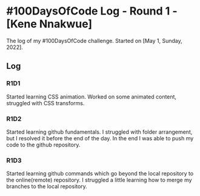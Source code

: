 # #100DaysOfCode Log - Round 1 - [Kene Nnakwue]

The log of my #100DaysOfCode challenge. Started on [May 1, Sunday, 2022].

## Log

### R1D1 
Started learning CSS animation. Worked on some animated content, struggled with CSS transforms.

### R1D2
Started learning github fundamentals. I struggled with folder arrangement, but I resolved it before the end of the day. In the end I was able to push my code to the github repository.

### R1D3
Started learning github commands which go beyond the local repository to the online(remote) repository. I struggled a little learning how to merge my branches to the local repository.